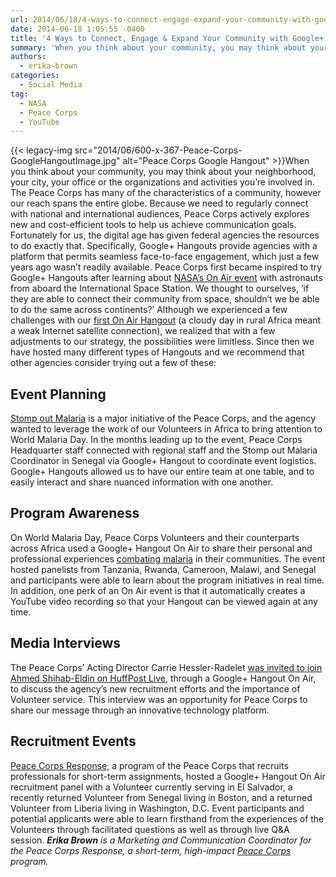 ```yaml
---
url: 2014/06/18/4-ways-to-connect-engage-expand-your-community-with-google-hangouts.md
date: 2014-06-18 1:05:55 -0400
title: '4 Ways to Connect, Engage & Expand Your Community with Google+ Hangouts'
summary: 'When you think about your community, you may think about your neighborhood, your city, your office or the organizations and activities you&rsquo;re involved in. The Peace Corps has many of the characteristics of a community, however our reach spans the entire globe. Because we need to regularly connect'
authors:
  - erika-brown
categories:
  - Social Media
tag:
  - NASA
  - Peace Corps
  - YouTube
---
```


{{< legacy-img src="2014/06/600-x-367-Peace-Corps-GoogleHangoutImage.jpg" alt="Peace Corps Google Hangout" >}}When you think about your community, you may think about your neighborhood, your city, your office or the organizations and activities you’re involved in. The Peace Corps has many of the characteristics of a community, however our reach spans the entire globe. Because we need to regularly connect with national and international audiences, Peace Corps actively explores new and cost-efficient tools to help us achieve communication goals. Fortunately for us, the digital age has given federal agencies the resources to do exactly that. Specifically, Google+ Hangouts provide agencies with a platform that permits seamless face-to-face engagement, which just a few years ago wasn’t readily available. Peace Corps first became inspired to try Google+ Hangouts after learning about [NASA’s On Air event](http://www.youtube.com/watch?v=r7_BZe6cGoI) with astronauts from aboard the International Space Station. We thought to ourselves, ‘if they are able to connect their community from space, shouldn’t we be able to do the same across continents?’ Although we experienced a few challenges with our [first On Air Hangout](https://www.youtube.com/watch?v=uP7vVnRzJao&list=PLM0oh3lEA63F3_HpIxCIV2QhnGNPL6LZ1) (a cloudy day in rural Africa meant a weak Internet satellite connection), we realized that with a few adjustments to our strategy, the possibilities were limitless. Since then we have hosted many different types of Hangouts and we recommend that other agencies consider trying out a few of these:

## Event Planning

[Stomp out Malaria](http://stompoutmalaria.org/) is a major initiative of the Peace Corps, and the agency wanted to leverage the work of our Volunteers in Africa to bring attention to World Malaria Day. In the months leading up to the event, Peace Corps Headquarter staff connected with regional staff and the Stomp out Malaria Coordinator in Senegal via Google+ Hangout to coordinate event logistics. Google+ Hangouts allowed us to have our entire team at one table, and to easily interact and share nuanced information with one another.

## Program Awareness

On World Malaria Day, Peace Corps Volunteers and their counterparts across Africa used a Google+ Hangout On Air to share their personal and professional experiences [combating malaria](https://www.youtube.com/watch?v=yyRntzh8DUQ) in their communities. The event hosted panelists from Tanzania, Rwanda, Cameroon, Malawi, and Senegal and participants were able to learn about the program initiatives in real time. In addition, one perk of an On Air event is that it automatically creates a YouTube video recording so that your Hangout can be viewed again at any time.

## Media Interviews

The Peace Corps&#8217; Acting Director Carrie Hessler-Radelet [was invited to join Ahmed Shihab-Eldin on HuffPost Live](http://live.huffingtonpost.com/r/segment/peace-corps-carrie-hessler-radelet/53286f9e2b8c2a455c0004c9), through a Google+ Hangout On Air, to discuss the agency’s new recruitment efforts and the importance of Volunteer service. This interview was an opportunity for Peace Corps to share our message through an innovative technology platform.

## Recruitment Events

[Peace Corps Response](http://www.peacecorps.gov/volunteer/response/), a program of the Peace Corps that recruits professionals for short-term assignments, hosted a Google+ Hangout On Air recruitment panel with a Volunteer currently serving in El Salvador, a recently returned Volunteer from Senegal living in Boston, and a returned Volunteer from Liberia living in Washington, D.C. Event participants and potential applicants were able to learn firsthand from the experiences of the Volunteers through facilitated questions as well as through live Q&A session. _**Erika Brown** is a Marketing and Communication Coordinator for the Peace Corps Response, a short-term, high-impact [Peace Corps](http://www.peacecorps.gov/volunteer/response/) program._